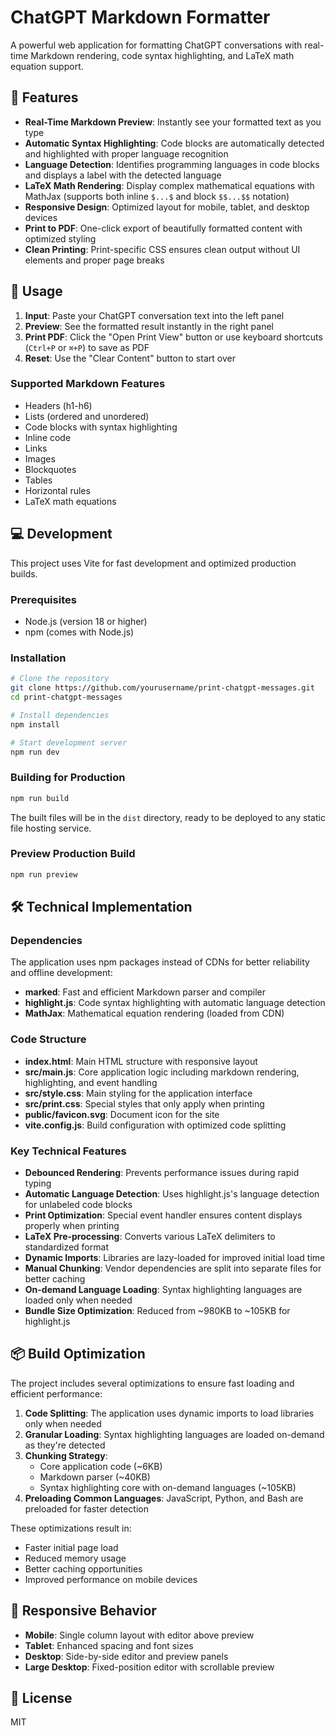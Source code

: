 # ChatGPT Markdown Formatter

A powerful web application for formatting ChatGPT conversations with real-time Markdown rendering, code syntax highlighting, and LaTeX math equation support.

## 🚀 Features

- **Real-Time Markdown Preview**: Instantly see your formatted text as you type
- **Automatic Syntax Highlighting**: Code blocks are automatically detected and highlighted with proper language recognition
- **Language Detection**: Identifies programming languages in code blocks and displays a label with the detected language
- **LaTeX Math Rendering**: Display complex mathematical equations with MathJax (supports both inline `$...$` and block `$$...$$` notation)
- **Responsive Design**: Optimized layout for mobile, tablet, and desktop devices
- **Print to PDF**: One-click export of beautifully formatted content with optimized styling
- **Clean Printing**: Print-specific CSS ensures clean output without UI elements and proper page breaks

## 📖 Usage

1. **Input**: Paste your ChatGPT conversation text into the left panel
2. **Preview**: See the formatted result instantly in the right panel
3. **Print PDF**: Click the "Open Print View" button or use keyboard shortcuts (`Ctrl+P` or `⌘+P`) to save as PDF
4. **Reset**: Use the "Clear Content" button to start over

### Supported Markdown Features

- Headers (h1-h6)
- Lists (ordered and unordered)
- Code blocks with syntax highlighting
- Inline code
- Links
- Images
- Blockquotes
- Tables
- Horizontal rules
- LaTeX math equations

## 💻 Development

This project uses Vite for fast development and optimized production builds.

### Prerequisites

- Node.js (version 18 or higher)
- npm (comes with Node.js)

### Installation

```bash
# Clone the repository
git clone https://github.com/yourusername/print-chatgpt-messages.git
cd print-chatgpt-messages

# Install dependencies
npm install

# Start development server
npm run dev
```

### Building for Production

```bash
npm run build
```

The built files will be in the `dist` directory, ready to be deployed to any static file hosting service.

### Preview Production Build

```bash
npm run preview
```

## 🛠 Technical Implementation

### Dependencies

The application uses npm packages instead of CDNs for better reliability and offline development:

- **marked**: Fast and efficient Markdown parser and compiler
- **highlight.js**: Code syntax highlighting with automatic language detection
- **MathJax**: Mathematical equation rendering (loaded from CDN)

### Code Structure

- **index.html**: Main HTML structure with responsive layout
- **src/main.js**: Core application logic including markdown rendering, highlighting, and event handling
- **src/style.css**: Main styling for the application interface
- **src/print.css**: Special styles that only apply when printing
- **public/favicon.svg**: Document icon for the site
- **vite.config.js**: Build configuration with optimized code splitting

### Key Technical Features

- **Debounced Rendering**: Prevents performance issues during rapid typing
- **Automatic Language Detection**: Uses highlight.js's language detection for unlabeled code blocks
- **Print Optimization**: Special event handler ensures content displays properly when printing
- **LaTeX Pre-processing**: Converts various LaTeX delimiters to standardized format
- **Dynamic Imports**: Libraries are lazy-loaded for improved initial load time
- **Manual Chunking**: Vendor dependencies are split into separate files for better caching
- **On-demand Language Loading**: Syntax highlighting languages are loaded only when needed
- **Bundle Size Optimization**: Reduced from ~980KB to ~105KB for highlight.js

## 📦 Build Optimization

The project includes several optimizations to ensure fast loading and efficient performance:

1. **Code Splitting**: The application uses dynamic imports to load libraries only when needed
2. **Granular Loading**: Syntax highlighting languages are loaded on-demand as they're detected
3. **Chunking Strategy**: 
   - Core application code (~6KB)
   - Markdown parser (~40KB)
   - Syntax highlighting core with on-demand languages (~105KB)
4. **Preloading Common Languages**: JavaScript, Python, and Bash are preloaded for faster detection

These optimizations result in:
- Faster initial page load
- Reduced memory usage
- Better caching opportunities
- Improved performance on mobile devices

## 📱 Responsive Behavior

- **Mobile**: Single column layout with editor above preview
- **Tablet**: Enhanced spacing and font sizes
- **Desktop**: Side-by-side editor and preview panels
- **Large Desktop**: Fixed-position editor with scrollable preview

## 📄 License

MIT 